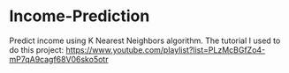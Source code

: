 # Income-Prediction
Predict income using K Nearest Neighbors algorithm.
The tutorial I used to do this project: https://www.youtube.com/playlist?list=PLzMcBGfZo4-mP7qA9cagf68V06sko5otr
